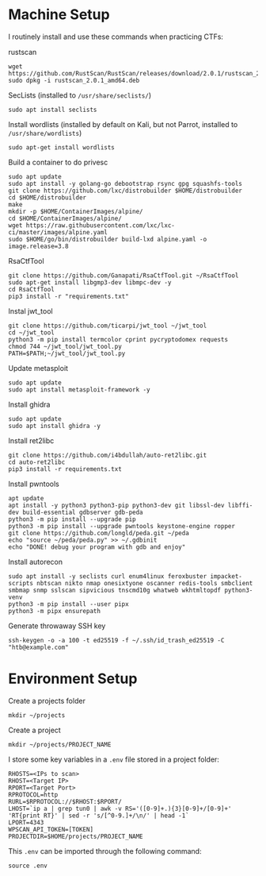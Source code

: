 Machine Setup
=============

I routinely install and use these commands when practicing CTFs:

rustscan
```
wget https://github.com/RustScan/RustScan/releases/download/2.0.1/rustscan_2.0.1_amd64.deb
sudo dpkg -i rustscan_2.0.1_amd64.deb
```

SecLists (installed to `/usr/share/seclists/`)
```
sudo apt install seclists
``` 

Install wordlists (installed by default on Kali, but not Parrot, installed to `/usr/share/wordlists`)
```
sudo apt-get install wordlists
```

Build a container to do privesc
```
sudo apt update
sudo apt install -y golang-go debootstrap rsync gpg squashfs-tools
git clone https://github.com/lxc/distrobuilder $HOME/distrobuilder
cd $HOME/distrobuilder
make
mkdir -p $HOME/ContainerImages/alpine/
cd $HOME/ContainerImages/alpine/
wget https://raw.githubusercontent.com/lxc/lxc-ci/master/images/alpine.yaml
sudo $HOME/go/bin/distrobuilder build-lxd alpine.yaml -o image.release=3.8
```

RsaCtfTool
```
git clone https://github.com/Ganapati/RsaCtfTool.git ~/RsaCtfTool
sudo apt-get install libgmp3-dev libmpc-dev -y
cd RsaCtfTool
pip3 install -r "requirements.txt"
```

Instal jwt_tool
```
git clone https://github.com/ticarpi/jwt_tool ~/jwt_tool
cd ~/jwt_tool
python3 -m pip install termcolor cprint pycryptodomex requests
chmod 744 ~/jwt_tool/jwt_tool.py
PATH=$PATH;~/jwt_tool/jwt_tool.py
```

Update metasploit
```
sudo apt update
sudo apt install metasploit-framework -y
```

Install ghidra
```
sudo apt update
sudo apt install ghidra -y
```

Install ret2libc
```
git clone https://github.com/i4bdullah/auto-ret2libc.git
cd auto-ret2libc
pip3 install -r requirements.txt
```

Install pwntools
```
apt update
apt install -y python3 python3-pip python3-dev git libssl-dev libffi-dev build-essential gdbserver gdb-peda
python3 -m pip install --upgrade pip
python3 -m pip install --upgrade pwntools keystone-engine ropper
git clone https://github.com/longld/peda.git ~/peda
echo "source ~/peda/peda.py" >> ~/.gdbinit
echo "DONE! debug your program with gdb and enjoy"
```

Install autorecon
```
sudo apt install -y seclists curl enum4linux feroxbuster impacket-scripts nbtscan nikto nmap onesixtyone oscanner redis-tools smbclient smbmap snmp sslscan sipvicious tnscmd10g whatweb wkhtmltopdf python3-venv
python3 -m pip install --user pipx
python3 -m pipx ensurepath
```

Generate throwaway SSH key
```
ssh-keygen -o -a 100 -t ed25519 -f ~/.ssh/id_trash_ed25519 -C "htb@example.com"
```

Environment Setup
=================

Create a projects folder
```
mkdir ~/projects
```

Create a project
```
mkdir ~/projects/PROJECT_NAME
```

I store some key variables in a `.env` file stored in a project folder:

```
RHOSTS=<IPs to scan>
RHOST=<Target IP>
RPORT=<Target Port>
RPROTOCOL=http
RURL=$RPROTOCOL://$RHOST:$RPORT/
LHOST=`ip a | grep tun0 | awk -v RS='([0-9]+.){3}[0-9]+/[0-9]+' 'RT{print RT}' | sed -r 's/[^0-9.]+/\n/' | head -1`
LPORT=4343
WPSCAN_API_TOKEN=[TOKEN]
PROJECTDIR=$HOME/projects/PROJECT_NAME
```

This `.env` can be imported through the following command:
```
source .env
```


